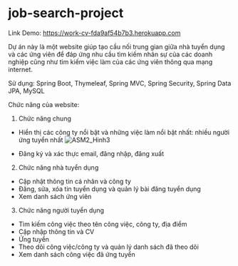 # job-search-project

Link Demo: https://work-cv-fda9af54b7b3.herokuapp.com

Dự án này là một website giúp tạo cầu nối trung gian giữa nhà tuyển dụng và các ứng viên để đáp ứng nhu cầu tìm kiếm nhân sự của các doanh nghiệp cũng như tìm kiếm việc làm của các ứng viên thông qua mạng internet.

Sử dụng: Spring Boot, Thymeleaf, Spring MVC, Spring Security, Spring Data JPA, MySQL

Chức năng của website:

1. Chức năng chung
- Hiển thị các công ty nổi bật và những việc làm nổi bật nhất: nhiều người ứng tuyển nhất
![ASM2_Hinh3](https://github.com/tuanhung96/job-search-project/assets/113849269/96f1b15e-006c-4422-a04f-a6042aab3531)

- Đăng ký và xác thực email, đăng nhập, đăng xuất

2. Chức năng nhà tuyển dụng
- Cập nhật thông tin cá nhân và công ty
- Đăng, sửa, xóa tin tuyển dụng và quản lý bài đăng tuyển dụng
- Xem danh sách ứng viên

3. Chức năng người tuyển dụng
- Tìm kiếm công việc theo tên công việc, công ty, địa điểm
- Cập nhập thông tin và CV
- Ứng tuyển
- Theo dõi công việc/công ty và quản lý danh sách đã theo dõi
- Xem danh sách công việc đã ứng tuyển




